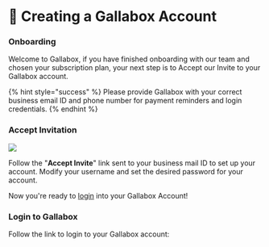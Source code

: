 # 📔 Creating a Gallabox Account

### Onboarding

Welcome to Gallabox, if you have finished onboarding with our team and chosen your subscription plan, your next step is to Accept our Invite to your Gallabox account.

{% hint style="success" %}
Please provide Gallabox with your correct business email ID and phone number for payment reminders and login credentials.
{% endhint %}

### Accept Invitation&#x20;

![](../.gitbook/assets/invitation.PNG)

Follow the "**Accept Invite**" link sent to your business mail ID to set up your account. Modify your username and set the desired password for your account.&#x20;

Now you're ready to [login](https://app.gallabox.com/login) into your Gallabox Account!

### Login to Gallabox

Follow the link to login to your Gallabox account:&#x20;
